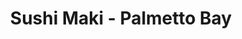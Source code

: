 ---
layout: place
title: "Sushi Maki - Palmetto Bay"
permalink: /florida/miami/sushi-maki-palmetto-bay.html
stateAbbr: FL
stateName: Florida
cityName: Miami
seo:
  name: "Sushi Maki - Palmetto Bay"
  type: Restaurant
  links: null
description: "Sushi Maki - Palmetto Bay serves delicious sushi in Miami, Florida. Try fresh Japanese dishes for a great dining experience. "
place_id: ChIJV8ZsKprG2YgRxNf16gni5Pk
photos:
  - name: >-
      places/ChIJV8ZsKprG2YgRxNf16gni5Pk/photos/AeeoHcKVQgc4tiAs3aa4FuLTsEd2-nc8HP0fvRkH-jnry9ltQuRNT9Xt_IsvkoMTbSYlgs7T_-ZaC8fgCBpnboqVnVGoaTOlLf2n-XEPAmOsYlJ2zXy7PGPtycGcz20xBNci9C0pNSI2Y45VzdrC3x640w1lUaCMHI2VEgyceVcbIiYBUfc-oqn-met6OZoGwZOMbRdfsg0O8_WhXRZGusFSpRQrNzYex-j1zpZ0G8IquyR0mh8jIbAIZIHPUSYZU2Rh1KT7bFa0T-LtWy_8csr04DQC6Qr1cyg_Tm36NVcm7PtPQdg3b6gTYjU9cGKw8vQaYOrH4bhvqNtnygABfSWLOz3jxrpnpoyoSK2J8gv6ufT3GXskbmkDNaAMduGlu5dM-eQypTRwdzialsid86t2jvLAZ14IAtJn8pARlCKOHvs
    widthPx: 3905
    heightPx: 2196
    authorAttributions:
      - displayName: M M
        uri: https://maps.google.com/maps/contrib/110137620556999043343
        photoUri: >-
          https://lh3.googleusercontent.com/a-/ALV-UjXbe5yWCpdCeG2m95zqyg4gGLiZ8LpVDPhJjZjQWlJ9_G9l9rRsRg=s100-p-k-no-mo
    flagContentUri: >-
      https://www.google.com/local/imagery/report/?cb_client=maps_api_places.places_api&image_key=!1e10!2sCIHM0ogKEICAgIDGifb2XQ&hl=en-US
    googleMapsUri: >-
      https://www.google.com/maps/place//data=!3m4!1e2!3m2!1sCIHM0ogKEICAgIDGifb2XQ!2e10!4m2!3m1!1s0x88d9c69a2a6cc657:0xf9e4e209eaf5d7c4
  - name: >-
      places/ChIJV8ZsKprG2YgRxNf16gni5Pk/photos/AeeoHcJWfFC6YXPKI7llB4IIZFNk9Y_N-eLASjPU9YMD6sbQrBgWFv6YcqvuguzJNjU6Oyzluo9gDtMOmNosgtzJYH-iuYGNNJTBh7Vxpup_z0CazY4IeG4L5H7XiS8cqlw-UGpncvuEazU7hTKFT1m5hWs31WV93oH7koPGdCmLx712RDmej5du_uCduxvSCsrNCBeWqeE5jsaZXYDPft8l3EQ-GQiu4jekoyd-GPrDRckR7YMiuO1cyfSTSU77K7CQmUSX5qbAxLkpv0xBriSZrATDRubaqzSTa0Gogg6JVrbbvw
    widthPx: 2048
    heightPx: 1622
    authorAttributions:
      - displayName: Sushi Maki - Palmetto Bay
        uri: https://maps.google.com/maps/contrib/101295786243673044306
        photoUri: >-
          https://lh3.googleusercontent.com/a-/ALV-UjUnJmUf6bENJxj-RSe26L7rV9M5a0mniRbDSilmyfmk87DMof0=s100-p-k-no-mo
    flagContentUri: >-
      https://www.google.com/local/imagery/report/?cb_client=maps_api_places.places_api&image_key=!1e10!2sAF1QipOYnGqV2s5pmOdmX3v5lKZXiIoczjGbpPCT2fVZ&hl=en-US
    googleMapsUri: >-
      https://www.google.com/maps/place//data=!3m4!1e2!3m2!1sAF1QipOYnGqV2s5pmOdmX3v5lKZXiIoczjGbpPCT2fVZ!2e10!4m2!3m1!1s0x88d9c69a2a6cc657:0xf9e4e209eaf5d7c4
  - name: >-
      places/ChIJV8ZsKprG2YgRxNf16gni5Pk/photos/AeeoHcI0OaSXCsj-r13uJVuIeVJhhyKEzHK9V4m5kDaBHFvpybibMRZ6Ac7F-oX8fK-l925IT8s8rqWQ_NLGltrGZolBdT4O2iXPBwZt9-yMogn-ZN-UHa2MKbztqrdKuu-FcOuYcDwNgWxxr41EoyoLOALIDeou1gC7B33B_9E4I1qhnQn6KSM4Qvfp7_DkZ65bf6xks1eat-AzCfI8LFZ_MS2x8qq_saW1m5a8h0OuhvoXXBHUKVyqaEoRyihTZP7Dh0d-LyZGHf_t4OXCym3NzZrxzMzcKSDaBh-RCceZLSHbjf17zvolhsePXyVsCR945baZv2IZihQtj-d_y_sPWieORkQpZOtdxekYufFo6LgIMkefMZJA20_7g_9F9NVzpedsKS873g1Y5XIPmw2r7MIu4z8aoASoBr87MgeYKcU
    widthPx: 3892
    heightPx: 2252
    authorAttributions:
      - displayName: Joseph B Scott
        uri: https://maps.google.com/maps/contrib/110341231935194387460
        photoUri: >-
          https://lh3.googleusercontent.com/a-/ALV-UjUmfen5-Qn6wAxSOZOU55SXVD3mnKp0HqtlRJIkxHFiembRw8deJA=s100-p-k-no-mo
    flagContentUri: >-
      https://www.google.com/local/imagery/report/?cb_client=maps_api_places.places_api&image_key=!1e10!2sCIHM0ogKEICAgIDfvPHrZw&hl=en-US
    googleMapsUri: >-
      https://www.google.com/maps/place//data=!3m4!1e2!3m2!1sCIHM0ogKEICAgIDfvPHrZw!2e10!4m2!3m1!1s0x88d9c69a2a6cc657:0xf9e4e209eaf5d7c4
  - name: >-
      places/ChIJV8ZsKprG2YgRxNf16gni5Pk/photos/AeeoHcL9gGLH1fPP48cz6ScPHROkT_IeavgnQWif9AATrR043nZZKl6CUss15V3xs7Zkh_9KR9iTW2cvUWvWdFJIi6wrVa1DqYEwAZsMLrl70lm2T9OhKVXz4iOrDc3s0RAtzXXZf68X-YFB-qMUnsNpjGtD800e1KlDcNulse-sKAGxLxn_dba4Wjip9XSlWIm7TfI7Liczx22TPL9aZdYVyqVv7D_Hnj6E-5ya86MZkZHNYG9cIc0OZ7dkYpejdatAEghpTFV59AKbEwMVBBRQ3mqcM0Iii8m4iqBdQMUhNJH1bSBvbH1GIzaPPqyERzR8_CERulSJX9PNvoI8oQ9eOAiNI9WrQ83OCb_HdT_yPOijd92pkAFUmIy-En0NaprAX28yWsjQ4JDYkxVudXxaiPzI_wJqAYEE1gTGe-6bvtuHI2s
    widthPx: 4032
    heightPx: 3024
    authorAttributions:
      - displayName: Jesus A. Cabrera
        uri: https://maps.google.com/maps/contrib/115115898557555167709
        photoUri: >-
          https://lh3.googleusercontent.com/a-/ALV-UjXcJMuBEaXwUXHUjmMrmYYQgWLT5J0rLZy6bz07mzwHPIbxCj46=s100-p-k-no-mo
    flagContentUri: >-
      https://www.google.com/local/imagery/report/?cb_client=maps_api_places.places_api&image_key=!1e10!2sCIHM0ogKEICAgIDJqPjk_gE&hl=en-US
    googleMapsUri: >-
      https://www.google.com/maps/place//data=!3m4!1e2!3m2!1sCIHM0ogKEICAgIDJqPjk_gE!2e10!4m2!3m1!1s0x88d9c69a2a6cc657:0xf9e4e209eaf5d7c4
  - name: >-
      places/ChIJV8ZsKprG2YgRxNf16gni5Pk/photos/AeeoHcITIujJIRCR2VIO-M7-2OyalDjOINKkB4-4ZUhImAxGZNaz26-jTjVnUEg7rPI-lA_cxS5ONfd_rzjT1ZMuYY38kV_2iisnCO2Uu3ijeRJNIeklJsR91r_NrENHVm1NC0we0IxZuuK0AXr8DyxANxsvJaUDvhyZXShPxYn3grna4TIpRLMAEahJQMqTutSbzLd4ccisJDZ2Q5jmIS_j9eYwyg1J7pTH1ICvRlRgWaRsU2N4s_8oMqDNX9gcoAH7QVeaYJKokxIukNleNZf5HhfombP0IYut0Ytw02fn3oGPFhrxBmMtFOA062RpvUPghBAYX-Xaah4HBdIp2GipajqhnP8uqdRriGvEq619PGpN5KSJ-_-ERWU636YYCws-_nZ59_CUrD7I05yUyES1yfo737WwP7F2gzUY8XJ2ziNVX6Hz
    widthPx: 3024
    heightPx: 4032
    authorAttributions:
      - displayName: Kevinroy Varela
        uri: https://maps.google.com/maps/contrib/113793842194444620587
        photoUri: >-
          https://lh3.googleusercontent.com/a-/ALV-UjXovPz15JQ-pHmv-0fpepsacjayI1ms_DGxNMyp8f6v1kVSNPxV=s100-p-k-no-mo
    flagContentUri: >-
      https://www.google.com/local/imagery/report/?cb_client=maps_api_places.places_api&image_key=!1e10!2sCIHM0ogKEICAgMCw4-zqvwE&hl=en-US
    googleMapsUri: >-
      https://www.google.com/maps/place//data=!3m4!1e2!3m2!1sCIHM0ogKEICAgMCw4-zqvwE!2e10!4m2!3m1!1s0x88d9c69a2a6cc657:0xf9e4e209eaf5d7c4
  - name: >-
      places/ChIJV8ZsKprG2YgRxNf16gni5Pk/photos/AeeoHcIZIuXP-IgHIw0xUBtqMqUwOd4jnmQGzbyJ9_Ae9ejxdOEjJ-MnALTwugFikFG4sfZxJlJZK44yWxeHyse2Z0bmVG6oj7vKURuKBZWJdTzbYgmy6k3obHJsV5KgLfhko5knHQUkA_ufkbOE16c_GPpqMI8H4EfTHUKSI3nZtQfak5JSvrJhdcYXcIgq8BwRGlTAMmGLfwuJXfCJ8BtO-gOSaGmqZ5Rkqgr-lURv5q7m1bj1tlB7ZgAQn7H8UDTniAF_jcdO-27kyFRIDxIImcjdhE4C-pqnZGSj9E-lIEcilmCHxT27fAenGWL_L1Ode04oHnGfZyF70szpBqAAPL5Co6YoGE1KSVa9X4rIe8OrvhYuhDUCJ50VtAiTEGwSG2jkwU28MIU0lpOgKvX6fkVFGxuQuHOyn8Xy20pDliCAxw
    widthPx: 3024
    heightPx: 4032
    authorAttributions:
      - displayName: Jesus Martínez
        uri: https://maps.google.com/maps/contrib/108650221344372397022
        photoUri: >-
          https://lh3.googleusercontent.com/a-/ALV-UjVXumPWCRXTgq31Fw3AZk9x9JTdsZth0o-LZwp3Z8Hp1pANUG0I=s100-p-k-no-mo
    flagContentUri: >-
      https://www.google.com/local/imagery/report/?cb_client=maps_api_places.places_api&image_key=!1e10!2sCIHM0ogKEICAgMDQs8LycQ&hl=en-US
    googleMapsUri: >-
      https://www.google.com/maps/place//data=!3m4!1e2!3m2!1sCIHM0ogKEICAgMDQs8LycQ!2e10!4m2!3m1!1s0x88d9c69a2a6cc657:0xf9e4e209eaf5d7c4
  - name: >-
      places/ChIJV8ZsKprG2YgRxNf16gni5Pk/photos/AeeoHcJ8T-rbLE2GOHCSNoYks0JvMGxmHus9iRJkCDVo1ghhu_UOazQcE8_Rk2zBa61X4NbDyX8VjEQrNSi9HNlxk-vUA49eUUIojrQkZDO9emZNGgEJs1mUS2NDOwSaJphIxKdrtmoydD7Bm4Br7DjJwIt3lM4SnTxh2Pu2pSBh0fPKFiTwSSkSBq34HM23gFDAvtFHfjHyhk0GWoHzPd9_GERKcsd8SV7y2sr4E-za55sMfdUv7WQ93kkkZMzzh-j_LbCrSLGTa4b0HQnQ-DD22KmjR95A-RXjb1pIyMBzQAaqVEPU_RK7uh3sbCZpVh7b-iRQGZaDSrwq5yPvUKdSBhaYpYC0Kbj6qPzeRi9qRWngl2BPIbsTVNt55EQZE9Adhka7XU8G6fthLZKOudniAVDcXkNJ2i4nJ_glnFMTI8MTVqGW
    widthPx: 3000
    heightPx: 4000
    authorAttributions:
      - displayName: O. Reyes
        uri: https://maps.google.com/maps/contrib/113837351696965798204
        photoUri: >-
          https://lh3.googleusercontent.com/a-/ALV-UjURmxhMuHwhB0i2AxR3p2v2mo598Vljvhmyw7GNdjdeDpbEpG_TXA=s100-p-k-no-mo
    flagContentUri: >-
      https://www.google.com/local/imagery/report/?cb_client=maps_api_places.places_api&image_key=!1e10!2sCIHM0ogKEICAgIC57PijpgE&hl=en-US
    googleMapsUri: >-
      https://www.google.com/maps/place//data=!3m4!1e2!3m2!1sCIHM0ogKEICAgIC57PijpgE!2e10!4m2!3m1!1s0x88d9c69a2a6cc657:0xf9e4e209eaf5d7c4
  - name: >-
      places/ChIJV8ZsKprG2YgRxNf16gni5Pk/photos/AeeoHcIVZAhj3XtYP9N9jtcwTr_m2ayCyq2NPWdq3oXhO7dZ9Ev65t-Mxn9FwqJ2ewyeAbs9rKjqkrsbC9Y_9C_Y1sPUAYE36X_yYgGO_N2G_xmvIXXslhkCYUVCmeenjUl-o7Vu4S8OhNLxAX2yh4kxO9H3uE9u3xDArU3FBfDud2t91T7AyHQM6VPpMLvakqlSb4jTPvSDJQgLDJT9S2Nm3Dur1QQsbqD9xp6b3rcoS9k9inLz_PqflEaJTltsnMY8HOuxOuQxGAjRaJV4dzAwVuFXs7z3Od7dXNWO0qbDSi4gebAV2kwXdpW8nZAcW1FpLr5U28-ORToZy8ZQlcl8XaeatiQHboP0t0T8YdVmYStqATLyVyQ7ZVaG7iSnB3dcRBikrb1QWjHYJo2uVl6oFeYUuR9nzx0HxBIroFl9V2lh4g
    widthPx: 3024
    heightPx: 4032
    authorAttributions:
      - displayName: Veronika Radkevich
        uri: https://maps.google.com/maps/contrib/104736501868273951214
        photoUri: >-
          https://lh3.googleusercontent.com/a-/ALV-UjVnGB6CXzTXmPGOCq_oWyHYYhmIMxECZ354liC6iKp0CQul1ZJ4ug=s100-p-k-no-mo
    flagContentUri: >-
      https://www.google.com/local/imagery/report/?cb_client=maps_api_places.places_api&image_key=!1e10!2sCIHM0ogKEICAgIC-1-qDQA&hl=en-US
    googleMapsUri: >-
      https://www.google.com/maps/place//data=!3m4!1e2!3m2!1sCIHM0ogKEICAgIC-1-qDQA!2e10!4m2!3m1!1s0x88d9c69a2a6cc657:0xf9e4e209eaf5d7c4
  - name: >-
      places/ChIJV8ZsKprG2YgRxNf16gni5Pk/photos/AeeoHcLcjmsW4jo-hJPZSo70zdfuZyLw1faTR8lGwDN19v0R3y44vrjeRN4SKe52lXIQE1iKTOrjAQDzfUX-aS1VdonAoZ2TZq2TWHQCEJbiPMBelfOcvMtya1dUkEV5TkjuJ7xDIMLqL0teKVZ4Q5azjahjsiCntq4HbcrIosgknoZT-oI6wm2MBshPvFnpx5p68ecWUCRh96mQdYwRSbZfqR7NRMsQ6oVfV29q3XUXJIb9I-LS3FJceIPaW6sDoSFEQgorKp_Vb76864mIvrBym-RDIAUdrYa8dMGannz3LxjvB5HM7UcriGpPL4k75I6K44-KVveXLKIWSbORZXU7THRMBzdvmg2wmR9FuovdiS135dudbn3U0Pr5vqkT90KfAEX_JMZhy0Ogce4xZis83md0KzLkhU9ex4YycvuvYLoQRQ
    widthPx: 3024
    heightPx: 4032
    authorAttributions:
      - displayName: Shannon “Luna” O'Neil
        uri: https://maps.google.com/maps/contrib/112117969130462210977
        photoUri: >-
          https://lh3.googleusercontent.com/a-/ALV-UjUMQPPrWYnIidPMY38tUzvYb8QkiemBGKbtJPPbPh5txsdVlyJLqA=s100-p-k-no-mo
    flagContentUri: >-
      https://www.google.com/local/imagery/report/?cb_client=maps_api_places.places_api&image_key=!1e10!2sCIHM0ogKEICAgID48ZrFGA&hl=en-US
    googleMapsUri: >-
      https://www.google.com/maps/place//data=!3m4!1e2!3m2!1sCIHM0ogKEICAgID48ZrFGA!2e10!4m2!3m1!1s0x88d9c69a2a6cc657:0xf9e4e209eaf5d7c4
  - name: >-
      places/ChIJV8ZsKprG2YgRxNf16gni5Pk/photos/AeeoHcLtxYps8SHge8RWE3RzmB7clrRVxvVuIGqzOSqYnJS7j84Ql3MnrJRUbexoil6fmCRo8P4jrrMELnePVRaIhDQcSXCudqdu03CzHsb4JXwlsLZqcBlWqjdkJQ7FVKWSvMBYdWOKY8bB6lWaFnrhNxplsaCzpkbnTynN8yM_8u0kpyxFGQFHjR0k51lxC2Nf_NHtwegVHOELGh3O44k-etmFB28P9EqbWkQIZSBH2WkJXeoC3BKVRjDfrAc9aRQLKI160tZI7FkXvwVayI506ouLPMpwvzAFnpV3jeRkcxScI0ALv67O3IJthRrqGSfAc9oCQgP4f7ygLstJ7uiFw5wh3SpnuiMWPz2tLXXhl429eLGrwmIZbATPvWSyOOvnotrXnOl5R5Q4IT1uQghkj7of2BMGE8u5H9z3jaqenI5s0xBH
    widthPx: 4000
    heightPx: 2250
    authorAttributions:
      - displayName: Rigo Feliciano
        uri: https://maps.google.com/maps/contrib/100800238642051951549
        photoUri: >-
          https://lh3.googleusercontent.com/a/ACg8ocJnU0DuCgafsxN_tYvUDcDEfFQYIgpBKeYB8VxF89VsD0fm2JE=s100-p-k-no-mo
    flagContentUri: >-
      https://www.google.com/local/imagery/report/?cb_client=maps_api_places.places_api&image_key=!1e10!2sCIHM0ogKEICAgICyga2BrQE&hl=en-US
    googleMapsUri: >-
      https://www.google.com/maps/place//data=!3m4!1e2!3m2!1sCIHM0ogKEICAgICyga2BrQE!2e10!4m2!3m1!1s0x88d9c69a2a6cc657:0xf9e4e209eaf5d7c4
address: 14491 S Dixie Hwy, Miami, FL 33176, USA
street: 14491 S Dixie Hwy
city: Miami
state: FL
zip: '33176'
country: USA
neighborhood: null
latitude: '25.635560'
longitude: '-80.337662'
accessibility_options:
  wheelchairAccessibleParking: true
  wheelchairAccessibleEntrance: true
  wheelchairAccessibleRestroom: true
  wheelchairAccessibleSeating: true
business_status: OPERATIONAL
name: Sushi Maki - Palmetto Bay
google_maps_links:
  directionsUri: >-
    https://www.google.com/maps/dir//''/data=!4m7!4m6!1m1!4e2!1m2!1m1!1s0x88d9c69a2a6cc657:0xf9e4e209eaf5d7c4!3e0
  placeUri: https://maps.google.com/?cid=18006765742358648772
  writeAReviewUri: >-
    https://www.google.com/maps/place//data=!4m3!3m2!1s0x88d9c69a2a6cc657:0xf9e4e209eaf5d7c4!12e1
  reviewsUri: >-
    https://www.google.com/maps/place//data=!4m4!3m3!1s0x88d9c69a2a6cc657:0xf9e4e209eaf5d7c4!9m1!1b1
  photosUri: >-
    https://www.google.com/maps/place//data=!4m3!3m2!1s0x88d9c69a2a6cc657:0xf9e4e209eaf5d7c4!10e5
primary_type: Sushi Restaurant
opening_hours:
  regular: null
  current: null
secondary_opening_hours:
  regular:
    weekdayDescriptions: null
    type: null
  current:
    weekdayDescriptions: null
    type: null
phone: null
price_level: null
price_range: null
rating: null
rating_count: 0
website: null
reviews: null
parking_options: null
payment_options: null
allow_dogs: null
curbside_pickup: null
delivery: null
dine_in: null
good_for_children: null
good_for_groups: null
good_for_sports: null
live_music: null
menu_for_children: null
outdoor_seating: null
reservable: null
restroom: null
serves_beer: null
serves_breakfast: null
serves_brunch: null
serves_cocktails: null
serves_coffee: null
serves_dinner: null
serves_dessert: null
serves_lunch: null
serves_vegetarian_food: null
serves_wine: null
takeout: null
update_category: essentials
summary: null

---